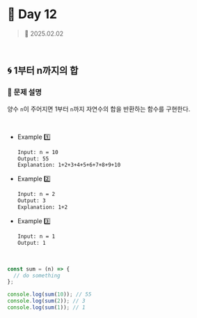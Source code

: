 # 🌻 Day 12

> 📅 2025.02.02

<br>

## 🌀 1부터 n까지의 합

### 📍 문제 설명

양수 `n`이 주어지면 1부터 `n`까지 자연수의 합을 반환하는 함수를 구현한다.

<br>

- Example 1️⃣

  ```bash
  Input: n = 10
  Output: 55
  Explanation: 1+2+3+4+5+6+7+8+9+10
  ```

- Example 2️⃣

  ```bash
  Input: n = 2
  Output: 3
  Explanation: 1+2
  ```

- Example 3️⃣

  ```bash
  Input: n = 1
  Output: 1
  ```

<br>

```javascript
const sum = (n) => {
  // do something
};

console.log(sum(10)); // 55
console.log(sum(2)); // 3
console.log(sum(1)); // 1
```
